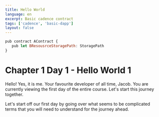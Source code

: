 ```yaml
---
title: Hello World
language: en
excerpt: Basic cadence contract
tags: ['cadence', 'basic-dapp']
layout: false
---
```


```js
pub contract AContract {
   pub let BResousrceStoragePath: StoragePath
}
```

# Chapter 1 Day 1 - Hello World 1

Hello! Yes, it is me. Your favourite developer of all time, Jacob. You are currently viewing the first day of the entire course. Let's start this journey together.

Let's start off our first day by going over what seems to be complicated terms that you will need to understand for the journey ahead.
